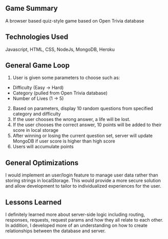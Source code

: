 ## Game Summary
A browser based quiz-style game based on Open Trivia database

## Technologies Used
Javascript, HTML, CSS, NodeJs, MongoDB, Heroku

## General Game Loop
1) User is given some parameters to choose such as:
- Difficulty (Easy -> Hard)
- Category (pulled from Open Trivia database)
- Number of Lives (1 -> 5)

2) Based on parameters, display 10 random questions from specified category and difficulty
3) If the user chooses the wrong answer, a life will be lost.
4) If the user chooses the correct answer, 10 points will be added to their score in local storage
5) After winning or losing the current question set, server will update MongoDB if user score is higher than high score
6) Users will accumulate points

## General Optimizations

I would implement an user/login feature to manage user data rather than storing strings in localStorage. This would provide a more secure solution and allow development to tailor to individualized experiences for the user.

## Lessons Learned

I definitely learned more about server-side logic including routing, responses, requests, request params and how they all relate to each other. In addition, I developed more of an understanding on how to create relationships between the database and server.
